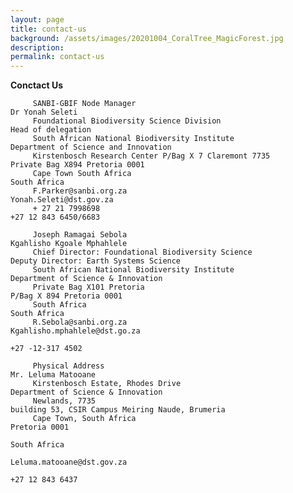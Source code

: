 ```yaml
---
layout: page
title: contact-us
background: /assets/images/20201004_CoralTree_MagicForest.jpg
description:
permalink: contact-us
---
```


**Conctact Us**
                                                       
                                                        
         SANBI-GBIF Node Manager                                         Dr Yonah Seleti
         Foundational Biodiversity Science Division                      Head of delegation
         South African National Biodiversity Institute                   Department of Science and Innovation
         Kirstenbosch Research Center P/Bag X 7 Claremont 7735           Private Bag X894 Pretoria 0001
         Cape Town South Africa                                          South Africa
         F.Parker@sanbi.org.za                                           Yonah.Seleti@dst.gov.za
         + 27 21 7998698                                                 +27 12 843 6450/6683
                                                
         Joseph Ramagai Sebola                                           Kgahlisho Kgoale Mphahlele                                           
         Chief Director: Foundational Biodiversity Science               Deputy Director: Earth Systems Science
         South African National Biodiversity Institute                   Department of Science & Innovation
         Private Bag X101 Pretoria                                       P/Bag X 894 Pretoria 0001
         South Africa                                                    South Africa
         R.Sebola@sanbi.org.za                                           Kgahlisho.mphahlele@dst.go.za
                                                                         +27 -12-317 4502
         
         Physical Address                                                Mr. Leluma Matooane                                             
         Kirstenbosch Estate, Rhodes Drive                               Department of Science & Innovation
         Newlands, 7735                                                  building 53, CSIR Campus Meiring Naude, Brumeria
         Cape Town, South Africa                                         Pretoria 0001             
                                                                         South Africa
                                                                         Leluma.matooane@dst.gov.za
                                                                         +27 12 843 6437

